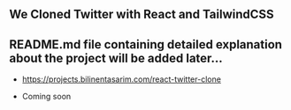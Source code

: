 ## We Cloned Twitter with React and TailwindCSS
README.md file containing detailed explanation about the project will be added later...
-------
- https://projects.bilinentasarim.com/react-twitter-clone

- Coming soon